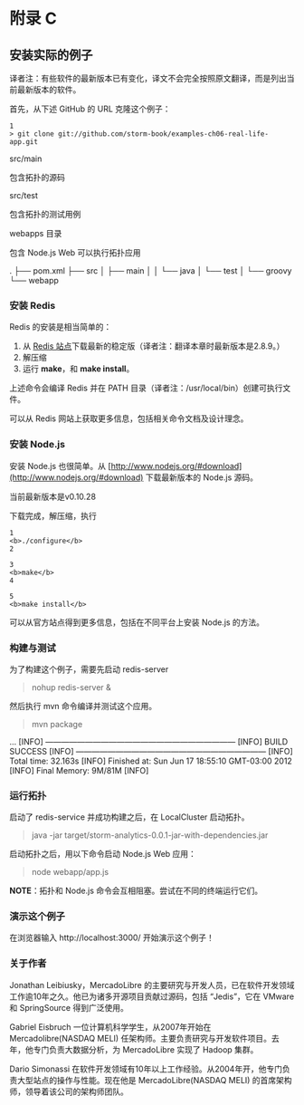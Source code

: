 # 附录 C  
   
## 安装实际的例子  

译者注：有些软件的最新版本已有变化，译文不会完全按照原文翻译，而是列出当前最新版本的软件。

首先，从下述 GitHub 的 URL 克隆这个例子：

```
1
> git clone git://github.com/storm-book/examples-ch06-real-life-app.git  
```  

src/main

包含拓扑的源码

src/test

包含拓扑的测试用例

webapps 目录

包含 Node.js Web 可以执行拓扑应用

.
├── pom.xml
├── src
│ ├── main
│ │ └── java
│ └── test
│ └── groovy
└── webapp

### 安装 Redis  

Redis 的安装是相当简单的：



1. 从 [Redis 站点](http://redis.io/download)下载最新的稳定版（译者注：翻译本章时最新版本是2.8.9。）
2. 解压缩
3. 运行 **make**，和 **make install**。  

上述命令会编译 Redis 并在 PATH 目录（译者注：/usr/local/bin）创建可执行文件。

可以从 Redis 网站上获取更多信息，包括相关命令文档及设计理念。

### 安装 Node.js  

安装 Node.js 也很简单。从 [http://www.nodejs.org/#download](http://www.nodejs.org/#download) 下载最新版本的 Node.js 源码。

当前最新版本是v0.10.28

下载完成，解压缩，执行
  
```
1
<b>./configure</b>
2
 
3
<b>make</b>
4
 
5
<b>make install</b>  
```  

可以从官方站点得到更多信息，包括在不同平台上安装 Node.js 的方法。

### 构建与测试  

为了构建这个例子，需要先启动 redis-server

>nohup redis-server &

然后执行 mvn 命令编译并测试这个应用。

>mvn package  

…
[INFO] ————————————————————————
[INFO] BUILD SUCCESS
[INFO] ————————————————————————
[INFO] Total time: 32.163s
[INFO] Finished at: Sun Jun 17 18:55:10 GMT-03:00 2012
[INFO] Final Memory: 9M/81M
[INFO]

### 运行拓扑   

启动了 redis-service 并成功构建之后，在 LocalCluster 启动拓扑。

>java -jar target/storm-analytics-0.0.1-jar-with-dependencies.jar

启动拓扑之后，用以下命令启动 Node.js Web 应用：

>node webapp/app.js

**NOTE**：拓扑和 Node.js 命令会互相阻塞。尝试在不同的终端运行它们。

### 演示这个例子  

在浏览器输入 http://localhost:3000/ 开始演示这个例子！

### 关于作者  

Jonathan Leibiusky，MercadoLibre 的主要研究与开发人员，已在软件开发领域工作逾10年之久。他已为诸多开源项目贡献过源码，包括 “Jedis”，它在 VMware 和 SpringSource 得到广泛使用。

Gabriel Eisbruch 一位计算机科学学生，从2007年开始在 Mercadolibre(NASDAQ MELI) 任架构师。主要负责研究与开发软件项目。去年，他专门负责大数据分析，为 MercadoLibre 实现了 Hadoop 集群。

Dario Simonassi 在软件开发领域有10年以上工作经验。从2004年开，他专门负责大型站点的操作与性能。现在他是 MercadoLibre(NASDAQ MELI) 的首席架构师，领导着该公司的架构师团队。